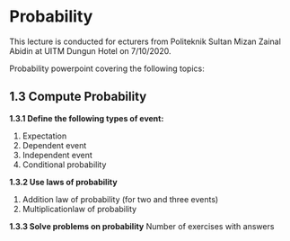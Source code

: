# Probability

This lecture is conducted for ecturers from Politeknik Sultan Mizan Zainal Abidin at UITM Dungun Hotel on 7/10/2020.

Probability powerpoint covering the following topics:

## 1.3 Compute Probability
**1.3.1 Define the following types of event:**
1. Expectation
2. Dependent event
3. Independent event
4. Conditional probability

**1.3.2 Use laws of probability**
1. Addition law of probability (for two and three events)
2. Multiplicationlaw of probability

**1.3.3 Solve problems on probability**
Number of exercises with answers
